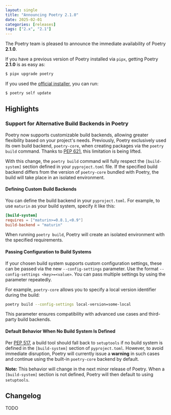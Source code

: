 ```yaml
---
layout: single
title: "Announcing Poetry 2.1.0"
date: 2025-02-01
categories: [releases]
tags: ["2.x", "2.1"]
---
```


The Poetry team is pleased to announce the immediate availability of Poetry **2.1.0**.

<!--more-->

If you have a previous version of Poetry installed via `pipx`,
getting Poetry **2.1.0** is as easy as:

```bash
$ pipx upgrade poetry
```

If you used the [official installer](/docs/#installation), you can run:

```bash
$ poetry self update
```

## Highlights

### Support for Alternative Build Backends in Poetry

Poetry now supports customizable build backends, allowing greater flexibility based on your project's needs. Previously,
Poetry exclusively used its own build backend, `poetry-core`, when creating packages via the `poetry build` command.
Thanks to [PEP 621](https://peps.python.org/pep-0621/), this limitation is being lifted.

With this change, the `poetry build` command will fully respect the `[build-system]` section defined in your
`pyproject.toml` file. If the specified build backend differs from the version of `poetry-core` bundled with Poetry, the
build will take place in an isolated environment.

#### Defining Custom Build Backends

You can define the build backend in your `pyproject.toml`. For example, to use `maturin` as your build system, specify
it like this:

```toml
[build-system]
requires = ["maturin>=0.8.1,<0.9"]
build-backend = "maturin"
```

When running `poetry build`, Poetry will create an isolated environment with the specified requirements.

#### Passing Configuration to Build Systems

If your chosen build system supports custom configuration settings, these can be passed via the new `--config-settings`
parameter. Use the format `--config-settings <key>=<value>`. You can pass multiple settings by using the parameter
repeatedly.

For example, `poetry-core` allows you to specify a local version identifier during the build:

```bash
poetry build --config-settings local-version=some-local
```

This parameter ensures compatibility with advanced use cases and third-party build backends.

#### Default Behavior When No Build System Is Defined

Per [PEP 517](https://peps.python.org/pep-0517/), a build tool should fall back to `setuptools` if no build system is
defined in the `[build-system]` section of `pyproject.toml`. However, to avoid immediate disruption, Poetry will
currently issue a **warning** in such cases and continue using the built-in `poetry-core` backend by default.

**Note:** This behavior will change in the next minor release of Poetry. When a `[build-system]` section is not defined,
Poetry will then default to using `setuptools`.

## Changelog

TODO
